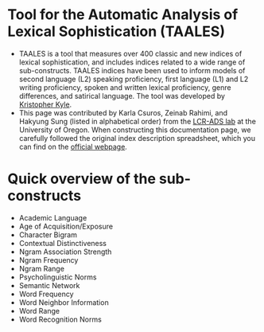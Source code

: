
# Tool for the Automatic Analysis of Lexical Sophistication (TAALES)

- TAALES is a tool that measures over 400 classic and new indices of lexical sophistication, and includes indices related to a wide range of sub-constructs.  TAALES indices have been used to inform models of second language (L2) speaking proficiency, first language (L1) and L2 writing proficiency, spoken and written lexical proficiency, genre differences, and satirical language. The tool was developed by [Kristopher Kyle](https://kristopherkyle.github.io/professional-webpage/).
- This page was contributed by Karla Csuros, Zeinab Rahimi, and Hakyung Sung (listed in alphabetical order) from the [LCR-ADS lab](https://lcr-ads-lab.github.io/LCR-ADS-Home/) at the University of Oregon. When constructing this documentation page, we carefully followed the original index description spreadsheet, which you can find on the [official webpage](https://www.linguisticanalysistools.org/taales.html).

# Quick overview of the sub-constructs
- Academic Language
- Age of Acquisition/Exposure
- Character Bigram
- Contextual Distinctiveness
- Ngram Association Strength
- Ngram Frequency
- Ngram Range
- Psycholinguistic Norms
- Semantic Network
- Word Frequency
- Word Neighbor Information
- Word Range
- Word Recognition Norms
